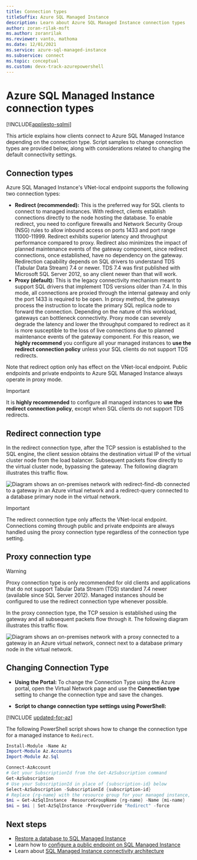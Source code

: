```yaml
---
title: Connection types
titleSuffix: Azure SQL Managed Instance
description: Learn about Azure SQL Managed Instance connection types
author: zoran-rilak-msft
ms.author: zoranrilak
ms.reviewer: vanto, mathoma
ms.date: 12/01/2021
ms.service: azure-sql-managed-instance
ms.subservice: connect
ms.topic: conceptual
ms.custom: devx-track-azurepowershell
---
```


# Azure SQL Managed Instance connection types
[!INCLUDE[appliesto-sqlmi](../includes/appliesto-sqlmi.md)]

This article explains how clients connect to Azure SQL Managed Instance depending on the connection type. Script samples to change connection types are provided below, along with considerations related to changing the default connectivity settings.

## Connection types

Azure SQL Managed Instance's VNet-local endpoint supports the following two connection types:

- **Redirect (recommended):** This is the preferred way for SQL clients to connect to managed instances. With redirect, clients establish connections directly to the node hosting the database. To enable redirect, you need to configure firewalls and Network Security Group (NSG) rules to allow inbound access on ports 1433 and port range 11000-11999. Redirect exhibits superior latency and throughput performance compared to proxy. Redirect also minimizes the impact of planned maintenance events of the gateway component, since redirect connections, once established, have no dependency on the gateway. Redirection capability depends on SQL drivers to understand TDS (Tabular Data Stream) 7.4 or newer. TDS 7.4 was first published with Microsoft SQL Server 2012, so any client newer than that will work.
- **Proxy (default):** This is the legacy connectivity mechanism meant to support SQL drivers that implement TDS versions older than 7.4. In this mode, all connections are proxied through the internal gateway and only the port 1433 is required to be open. In proxy method, the gateways process the instruction to locate the primary SQL replica node to forward the connection. Depending on the nature of this workload, gateways can bottleneck connectivity. Proxy mode can severely degrade the latency and lower the throughput compared to redirect as it is more susceptible to the loss of live connections due to planned maintenance events of the gateway component. For this reason, we **highly recommend** you configure all your managed instances to **use the redirect connection policy** unless your SQL clients do not support TDS redirects.

Note that redirect option only has effect on the VNet-local endpoint. Public endpoints and private endpoints to Azure SQL Managed Instance always operate in proxy mode.

> [!IMPORTANT]
> It is **highly recommended** to configure all managed instances to **use the redirect connection policy**, except when SQL clients do not support TDS redirects.

## Redirect connection type

In the redirect connection type, after the TCP session is established to the SQL engine, the client session obtains the destination virtual IP of the virtual cluster node from the load balancer. Subsequent packets flow directly to the virtual cluster node, bypassing the gateway. The following diagram illustrates this traffic flow.

![Diagram shows an on-premises network with redirect-find-db connected to a gateway in an Azure virtual network and a redirect-query connected to a database primary node in the virtual network.](./media/connection-types-overview/redirect.png)

> [!IMPORTANT]
> The redirect connection type only affects the VNet-local endpoint. Connections coming through public and private endpoints are always handled using the proxy connection type regardless of the connection type setting.

## Proxy connection type

> [!WARNING]
> Proxy connection type is only recommended for old clients and applications that do not support Tabular Data Stream (TDS) standard 7.4 newer (available since SQL Server 2012). Managed instances should be configured to use the redirect connection type whenever possible.

In the proxy connection type, the TCP session is established using the gateway and all subsequent packets flow through it. The following diagram illustrates this traffic flow.

![Diagram shows an on-premises network with a proxy connected to a gateway in an Azure virtual network, connect next to a database primary node in the virtual network.](./media/connection-types-overview/proxy.png)

## Changing Connection Type

- **Using the Portal:**
To change the Connection Type using the Azure portal, open the Virtual Network page and use the **Connection type** setting to change the connection type and save the changes.

- **Script to change connection type settings using PowerShell:**

[!INCLUDE [updated-for-az](../includes/updated-for-az.md)]

The following PowerShell script shows how to change the connection type for a managed instance to `Redirect`.

```powershell
Install-Module -Name Az
Import-Module Az.Accounts
Import-Module Az.Sql

Connect-AzAccount
# Get your SubscriptionId from the Get-AzSubscription command
Get-AzSubscription
# Use your SubscriptionId in place of {subscription-id} below
Select-AzSubscription -SubscriptionId {subscription-id}
# Replace {rg-name} with the resource group for your managed instance, and replace {mi-name} with the name of your managed instance
$mi = Get-AzSqlInstance -ResourceGroupName {rg-name} -Name {mi-name}
$mi = $mi | Set-AzSqlInstance -ProxyOverride "Redirect" -force
```

## Next steps

- [Restore a database to SQL Managed Instance](restore-sample-database-quickstart.md)
- Learn how to [configure a public endpoint on SQL Managed Instance](public-endpoint-configure.md)
- Learn about [SQL Managed Instance connectivity architecture](connectivity-architecture-overview.md)
